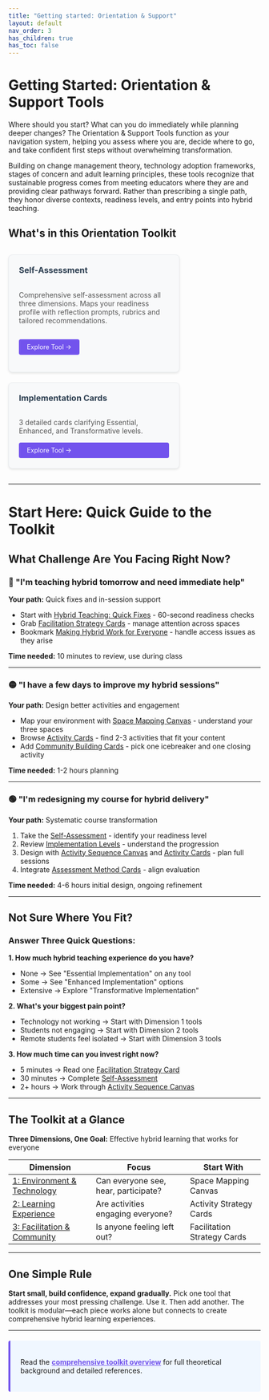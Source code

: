 ```yaml
---
title: "Getting started: Orientation & Support"
layout: default
nav_order: 3
has_children: true
has_toc: false
---
```


# Getting Started: Orientation & Support Tools

Where should you start? What can you do immediately while planning deeper changes?
The Orientation & Support Tools function as your navigation system, helping you assess where you are, decide where to go, and take confident first steps without overwhelming transformation.

Building on change management theory, technology adoption frameworks, stages of concern and adult learning principles, these tools recognize that sustainable progress comes from meeting educators where they are and providing clear pathways forward. Rather than prescribing a single path, they honor diverse contexts, readiness levels, and entry points into hybrid teaching.

## What's in this Orientation Toolkit

<div style="display: flex; flex-wrap: wrap; gap: 20px; margin: 30px 0;">

<div style="flex: 0 1 300px; max-width: 400px; background: #f8f9fa; border: 1px solid #e9ecef; border-radius: 8px; padding: 20px; box-shadow: 0 2px 4px rgba(0,0,0,0.1); display: flex; flex-direction: column;">
<h3 style="margin-top: 0; color: #2c3e50;"><i class="fas fa-user-check tool-icon"></i>Self-Assessment</h3>
<p style="margin-bottom: auto; color: #555;">Comprehensive self-assessment across all three dimensions. Maps your readiness profile with reflection prompts, rubrics and tailored recommendations.</p>

<a href="hybrid-learning-self-assessment" style="display: inline-block; background: #7253ed; color: white; padding: 8px 16px; text-decoration: none; border-radius: 4px; font-size: 0.9em; margin-top: 15px;">Explore Tool →</a>
</div>


<div style="flex: 0 1 300px; max-width: 400px; background: #f8f9fa; border: 1px solid #e9ecef; border-radius: 8px; padding: 20px; box-shadow: 0 2px 4px rgba(0,0,0,0.1); display: flex; flex-direction: column;">
<h3 style="margin-top: 0; color: #2c3e50;"><i class="fas fa-clipboard-check tool-icon"></i>Implementation Cards</h3>
<p style="margin-bottom: auto; color: #555;">3 detailed cards clarifying Essential, Enhanced, and Transformative levels.</p>
<a href="hybrid-learning-implementation-level-cards" style="display: inline-block; background: #7253ed; color: white; padding: 8px 16px; text-decoration: none; border-radius: 4px; font-size: 0.9em; margin-top: 15px;">Explore Tool →</a>
</div>



</div>

---

# Start Here: Quick Guide to the Toolkit

## What Challenge Are You Facing Right Now?

### 🔴 "I'm teaching hybrid tomorrow and need immediate help"
**Your path:** Quick fixes and in-session support
- Start with [Hybrid Teaching: Quick Fixes](/01-dimension-01-environment-technology-design-kit/hybrid-learning-environment-quick-response-guide) - 60-second readiness checks
- Grab [Facilitation Strategy Cards](/03-dimension-03-facilitation-equity-community-design-kit/hybrid-learning-facilitation-strategy-cards) - manage attention across spaces
- Bookmark [Making Hybrid Work for Everyone](/03-dimension-03-facilitation-equity-community-design-kit/making-hybrid-work-for-everyone) - handle access issues as they arise

**Time needed:** 10 minutes to review, use during class

---

### 🟡 "I have a few days to improve my hybrid sessions"
**Your path:** Design better activities and engagement
- Map your environment with [Space Mapping Canvas](/01-dimension-01-environment-technology-design-kit/hybrid-learning-space-mapping-canvas) - understand your three spaces
- Browse [Activity Cards](/02-dimension-02-learning-experience-assessment-kit/hybrid-learning-activity-cards) - find 2-3 activities that fit your content
- Add [Community Building Cards](/03-dimension-03-facilitation-equity-community-design-kit/hybrid-learning-community-building-cards) - pick one icebreaker and one closing activity

**Time needed:** 1-2 hours planning

---

### 🟢 "I'm redesigning my course for hybrid delivery"
**Your path:** Systematic course transformation
1. Take the [Self-Assessment](/00-orientation-support-tools/hybrid-learning-self-assessment) - identify your readiness level
2. Review [Implementation Levels](/00-orientation-support-tools/hybrid-learning-implementation-level-cards) - understand the progression
3. Design with [Activity Sequence Canvas](/02-dimension-02-learning-experience-assessment-kit/hybrid-activity-sequence-canvas) and [Activity Cards](/02-dimension-02-learning-experience-assessment-kit/hybrid-learning-activity-cards) - plan full sessions
4. Integrate [Assessment Method Cards](/02-dimension-02-learning-experience-assessment-kit/hybrid-learning-assessment-cards) - align evaluation

**Time needed:** 4-6 hours initial design, ongoing refinement

---

## Not Sure Where You Fit?

### Answer Three Quick Questions:

**1. How much hybrid teaching experience do you have?**
- None → See "Essential Implementation" on any tool
- Some → See "Enhanced Implementation" options  
- Extensive → Explore "Transformative Implementation"

**2. What's your biggest pain point?**
- Technology not working → Start with Dimension 1 tools
- Students not engaging → Start with Dimension 2 tools
- Remote students feel isolated → Start with Dimension 3 tools

**3. How much time can you invest right now?**
- 5 minutes → Read one [Facilitation Strategy Card](/03-dimension-03-facilitation-equity-community-design-kit/hybrid-learning-facilitation-strategy-cards)
- 30 minutes → Complete [Self-Assessment](/00-orientation-support-tools/hybrid-learning-self-assessment) 
- 2+ hours → Work through [Activity Sequence Canvas](/02-dimension-02-learning-experience-assessment-kit/hybrid-activity-sequence-canvas)

---

## The Toolkit at a Glance

**Three Dimensions, One Goal:** Effective hybrid learning that works for everyone

| Dimension | Focus | Start With |
|-----------|-------|------------|
| [1: Environment & Technology](/01-dimension-01-environment-technology-design-kit/) | Can everyone see, hear, participate? | Space Mapping Canvas |
| [2: Learning Experience](/02-dimension-02-learning-experience-assessment-kit/) | Are activities engaging everyone? | Activity Strategy Cards |
| [3: Facilitation & Community](/03-dimension-03-facilitation-equity-community-design-kit/) | Is anyone feeling left out? | Facilitation Strategy Cards |

---

## One Simple Rule

**Start small, build confidence, expand gradually.** Pick one tool that addresses your most pressing challenge. Use it. Then add another. The toolkit is modular—each piece works alone but connects to create comprehensive hybrid learning experiences.

---
<div style="background-color: #f0f7ff; border-left: 4px solid #7253ed; padding: 20px; margin: 20px 0; border-radius: 4px;">

Read the <a href="{{ '/assets/downloads/hybrid-learning-design-toolkit-overview.pdf' | relative_url }}" style="font-weight: bold; color: #7253ed; text-decoration: underline;"><strong>comprehensive toolkit overview</strong></a> for full theoretical background and detailed references.
</div>